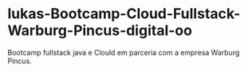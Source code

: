 # lukas-Bootcamp-Cloud-Fullstack-Warburg-Pincus-digital-oo
Bootcamp fullstack java e Clould em parceria com a empresa Warburg Pincus.
